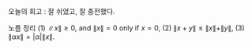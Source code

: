 오늘의 회고 : 잘 쉬었고, 잘 충전했다.

노름 정리
(1) $\|x\| \geq 0$, and $\|x\|=0$ only if $x=0$,
(2) $\|x+y\| \leq\|x\|+\|y\|$,
(3) $\|\alpha x\|=|\alpha|\|x\|$.
